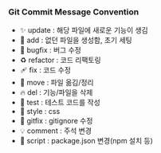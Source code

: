### Git Commit Message Convention

* ✨ update : 해당 파일에 새로운 기능이 생김
* 🎉 add : 없던 파일을 생성함, 초기 세팅
* 🐛 bugfix : 버그 수정
* ♻️ refactor : 코드 리팩토링
* 🩹 fix : 코드 수정
* 🚚 move : 파일 옮김/정리
* 🔥 del : 기능/파일을 삭제
* 🍻 test : 테스트 코드를 작성
* 💄 style : css
* 🙈 gitfix : gitignore 수정
* 💡 comment : 주석 변경
* 🔨 script : package.json 변경(npm 설치 등)
